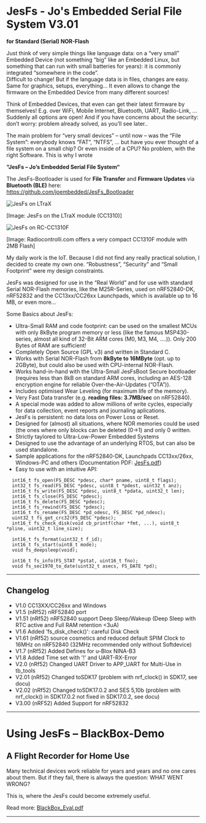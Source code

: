 # JesFs - Jo's Embedded Serial File System V3.01 #
**for Standard (Serial) NOR-Flash**

Just think of very simple things like language data: on a “very small” 
Embedded Device (not something “big” like an Embedded Linux, but something 
that can run with small batteries for years): it is commonly integrated 
“somewhere in the code”.  
Difficult to change! But if the language data is in files, 
changes are easy. Same for graphics, setups, everything…
It even allows to change the firmware on the Embedded Device from many different sources!

Think of Embedded Devices, that even can get their latest firmware by themselves! E.g. over 
WiFi, Mobile Internet, Bluetooth, UART, Radio-Link, …  
Suddenly all options are open! And if you have concerns about 
the security: don’t worry: problem already solved, as you’ll see later..

The main problem for “very small devices” – until now – was the “File System”: 
everybody knows “FAT”, “NTFS”, … but have you ever thought of a file system on a small chip? 
Or even inside of a CPU? No problem, with the right Software. This is why I wrote 

**“JesFs – Jo’s Embedded Serial File System“**

The JesFs-Bootloader is used for __File Transfer__ and __Firmware Updates__ via __Bluetooth (BLE)__ here:  
https://github.com/joembedded/JesFs_Bootloader

![JesFs on LTraX](https://github.com/joembedded/JesFs/blob/master/Documentation/ltrax_module.jpg)

[Image: JesFs on the LTraX module (CC1310)]

![JesFs on RC-CC1310F](https://github.com/joembedded/JesFs/blob/master/Documentation/rc1310Fk.jpg)

[Image: Radiocontrolli.com offers a very compact CC1310F module with 2MB Flash]

My daily work is the IoT. Because I did not find any really practical solution, 
I decided to create my own one. “Robustness”, “Security” and “Small Footprint” 
were my design constraints.

JesFs was designed for use in the “Real World” and for use with standard Serial NOR-Flash memories, 
like the M25R-Series, used on nRF52840-DK, nRF52832 and the CC13xx/CC26xx Launchpads, which is available up to 16 MB, or even more…

Some Basics about JesFs:

- Ultra-Small RAM and code footprint: can be used on the smallest MCUs with only 8kByte program memory or less (like the famous MSP430-series, almost all kind of 32-Bit ARM cores (M0, M3, M4, ….)). Only 200 Bytes of RAM are sufficient!
- Completely Open Source (GPL v3) and written in Standard C.
- Works with Serial NOR-Flash from **8kByte to 16MByte** (opt. up to 2GByte), but could also be used with CPU-internal NOR-Flash.
- Works hand-in-hand with the Ultra-Small JesFsBoot Secure bootloader (requires less than 8kB on standard ARM cores, including an AES-128 encryption engine for reliable Over-the-Air-Updates (“OTA”)).
- Includes optimised Wear Leveling (for maximum life of the memory).
- Very Fast Data transfer (e.g. **reading files: 3.7MB/sec** on nRF52840).
- A special mode was added to allow millions of write cycles, especially for data collection, event reports and journaling aplications.
- JesFs is persistent: no data loss on Power Loss or Reset.
- Designed for (almost) all situations, where NOR memories could be used (the ones where only blocks can be deleted (0->1) and only 0 written.
- Strictly taylored to Ultra-Low-Power Embedded Systems
- Designed to use the advantage of an underlying RTOS, but can also be used standalone.
- Sample applications for the nRF52840-DK, Launchpads CC13xx/26xx, Windows-PC and others (Documentation PDF: [JesFs.pdf](https://github.com/joembedded/JesFs/blob/master/Documentation/JesFs.pdf))
- Easy to use with an intuitive API:

```
  int16_t fs_open(FS_DESC *pdesc, char* pname, uint8_t flags);
  int32_t fs_read(FS_DESC *pdesc, uint8_t *pdest, uint32_t anz);
  int16_t fs_write(FS_DESC *pdesc, uint8_t *pdata, uint32_t len);
  int16_t fs_close(FS_DESC *pdesc);
  int16_t fs_delete(FS_DESC *pdesc);
  int16_t fs_rewind(FS_DESC *pdesc);
  int16_t fs_rename(FS_DESC *pd_odesc, FS_DESC *pd_ndesc);
  uint32_t fs_get_crc32(FS_DESC *pdesc);
  int16_t fs_check_disk(void cb_printf(char *fmt, ...), uint8_t *pline, uint32_t line_size);
  
  int16_t fs_format(uint32_t f_id);
  int16_t fs_start(uint8_t mode);
  void fs_deepsleep(void);

  int16_t fs_info(FS_STAT *pstat, uint16_t fno);
  void fs_sec1970_to_date(uint32_t asecs, FS_DATE *pd);
```
---

## Changelog ##
- V1.0  CC13XX/CC26xx and Windows
- V1.5  (nRf52) nRF52840 port
- V1.51 (nRf52) nRF52840 support Deep Sleep/Wakeup (Deep Sleep with RTC active and Full RAM retention <3uA)
- V1.6  Added 'fs_disk_check()': careful Disk Check
- V1.61 (nRf52) source cosmetics and reduced default SPIM Clock to 16MHz on nRF52840 (32MHz recommended only without Softdevice)
- V1.7  (nRf52) Added Defines for u-Blox NINA-B3 
- V1.8  Added Time set with '!' and UART-RX-Error
- V2.0  (nRf52) Changed UART Driver to APP_UART for Multi-Use in tb_tools
- V2.01 (nRf52) Changed toSDK17 (problem with nrf_clock() in SDK17, see docu)
- V2.02 (nRf52) Changed toSDK17.0.2 and SES 5,10b (problem with nrf_clock() in SDK17.0.2 not fixed in SDK17.0.2, see docu)
- V3.00 (nRF52) Added Support for nRF52832 

---

# Using JesFs – BlackBox-Demo #
## A Flight Recorder for Home Use ##

Many technical devices work reliable for years and years and no one cares about them. But if they fail, there is always the question: WHAT WENT WRONG?

This is, where the JesFs could become extremely useful.

Read more: [BlackBox_Eval.pdf](https://github.com/joembedded/JesFs/blob/master/usecase_BlackBox/BlackBox_Eval.pdf)

---


